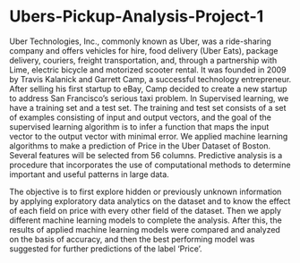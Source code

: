 # Ubers-Pickup-Analysis-Project-1
Uber Technologies, Inc., commonly known as Uber, was a ride-sharing company and 
offers vehicles for hire, food delivery (Uber Eats), package delivery, couriers, freight 
transportation, and, through a partnership with Lime, electric bicycle and motorized 
scooter rental. It was founded in 2009 by Travis Kalanick and Garrett Camp, a 
successful technology entrepreneur. After selling his first startup to eBay, Camp 
decided to create a new startup to address San Francisco’s serious taxi problem.
In Supervised learning, we have a training set and a test set. The training and test set 
consists of a set of examples consisting of input and output vectors, and the goal of 
the supervised learning algorithm is to infer a function that maps the input vector to 
the output vector with minimal error. We applied machine learning algorithms to 
make a prediction of Price in the Uber Dataset of Boston. Several features will be 
selected from 56 columns. Predictive analysis is a procedure that incorporates the use 
of computational methods to determine important and useful patterns in large data.

The objective is to first explore hidden or previously unknown information by 
applying exploratory data analytics on the dataset and to know the effect of each field 
on price with every other field of the dataset. Then we apply different machine 
learning models to complete the analysis. After this, the results of applied machine 
learning models were compared and analyzed on the basis of accuracy, and then the 
best performing model was suggested for further predictions of the label ‘Price’.
